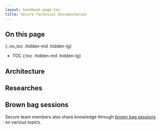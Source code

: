 ```yaml
---
layout: handbook-page-toc
title: Secure Technical Documentation
---
```


## On this page
{:.no_toc .hidden-md .hidden-lg}

- TOC
{:toc .hidden-md .hidden-lg}

## Architecture

## Researches

## Brown bag sessions

Secure team members also share knowledge through [brown bag sessions](https://gitlab.com/gitlab-org/secure/brown-bag-sessions#brown-bag-sessions) on various topics.
